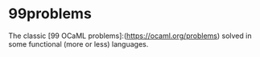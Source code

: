 # 99problems

The classic [99 OCaML problems]:(https://ocaml.org/problems) solved in some functional (more or less) languages.
